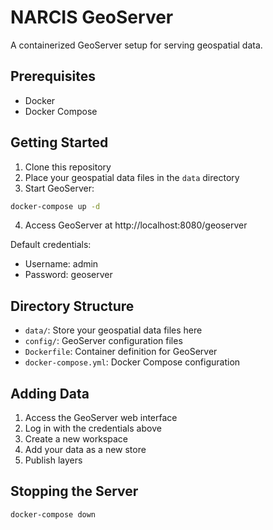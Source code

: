 # NARCIS GeoServer

A containerized GeoServer setup for serving geospatial data.

## Prerequisites

- Docker
- Docker Compose

## Getting Started

1. Clone this repository
2. Place your geospatial data files in the `data` directory
3. Start GeoServer:

```bash
docker-compose up -d
```

4. Access GeoServer at http://localhost:8080/geoserver

Default credentials:
- Username: admin
- Password: geoserver

## Directory Structure

- `data/`: Store your geospatial data files here
- `config/`: GeoServer configuration files
- `Dockerfile`: Container definition for GeoServer
- `docker-compose.yml`: Docker Compose configuration

## Adding Data

1. Access the GeoServer web interface
2. Log in with the credentials above
3. Create a new workspace
4. Add your data as a new store
5. Publish layers

## Stopping the Server

```bash
docker-compose down
```
